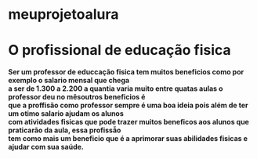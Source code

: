 # meuprojetoalura

<h1><b>O profissional de educação fisica<b></h1>

<p>Ser um professor de educcação fisica tem muitos beneficios como por exemplo o salario mensal que chega<br> a ser de 1.300 a 2.200 a quantia varia muito entre quatas aulas o professor deu no mêsoutros beneficios é<br>que a proffisão como professor sempre é uma boa ideia pois além de ter um otimo salario ajudam os alunos<br> com atividades fisicas que pode trazer muitos beneficos aos alunos que praticarão da aula, essa profissẫo<br> tem como mais um beneficio que é a aprimorar suas abilidades fisicas e ajudar com sua saúde.</p>
